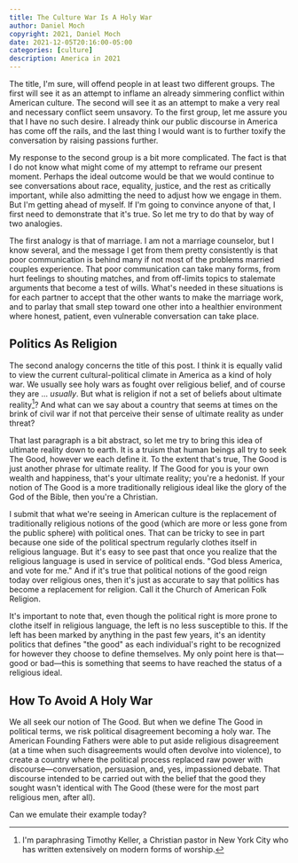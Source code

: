 ```yaml
---
title: The Culture War Is A Holy War
author: Daniel Moch
copyright: 2021, Daniel Moch
date: 2021-12-05T20:16:00-05:00
categories: [culture]
description: America in 2021
---
```

The title, I'm sure, will offend people in at least two different
groups. The first will see it as an attempt to inflame an already
simmering conflict within American culture. The second will see it
as an attempt to make a very real and necessary conflict seem
unsavory. To the first group, let me assure you that I have no such
desire. I already think our public discourse in America has come
off the rails, and the last thing I would want is to further toxify
the conversation by raising passions further.

My response to the second group is a bit more complicated. The fact
is that I do not know what might come of my attempt to reframe our
present moment. Perhaps the ideal outcome would be that we would
continue to see conversations about race, equality, justice, and
the rest as critically important, while also admitting the need to
adjust how we engage in them. But I'm getting ahead of myself. If
I'm going to convince anyone of that, I first need to demonstrate
that it's true. So let me try to do that by way of two analogies.

The first analogy is that of marriage. I am not a marriage counselor,
but I know several, and the message I get from them pretty consistently
is that poor communication is behind many if not most of the problems
married couples experience. That poor communication can take many
forms, from hurt feelings to shouting matches, and from off-limits
topics to stalemate arguments that become a test of wills. What's
needed in these situations is for each partner to accept that the
other wants to make the marriage work, and to parlay that small
step toward one other into a healthier environment where honest,
patient, even vulnerable conversation can take place.

## Politics As Religion

The second analogy concerns the title of this post. I think it is
equally valid to view the current cultural-political climate in
America as a kind of holy war. We usually see holy wars as fought
over religious belief, and of course they are ... _usually_. But
what is religion if not a set of beliefs about ultimate reality[^tk]?
And what can we say about a country that seems at times on the brink
of civil war if not that perceive their sense of ultimate reality
as under threat?

That last paragraph is a bit abstract, so let me try to bring this
idea of ultimate reality down to earth. It is a truism that
human beings all try to seek The Good, however we each define it.
To the extent that's true, The Good is just another phrase for
ultimate reality. If The Good for you is your own wealth and
happiness, that's your ultimate reality; you're a hedonist. If your
notion of The Good is a more traditionally religious ideal like
the glory of the God of the Bible, then you're a Christian.

I submit that what we're seeing in American culture is the replacement
of traditionally religious notions of the good (which are more or
less gone from the public sphere) with political ones. That can be
tricky to see in part because one side of the political spectrum
regularly clothes itself in religious language. But it's easy to
see past that once you realize that the religious language is used
in service of political ends. "God bless America, and vote for me."
And if it's true that political notions of the good reign today over
religious ones, then it's just as accurate to say that politics has
become a replacement for religion. Call it the Church of American
Folk Religion.

It's important to note that, even though the political right is
more prone to clothe itself in religious language, the left is no
less susceptible to this. If the left has been marked by anything
in the past few years, it's an identity politics that defines "the
good" as each individual's right to be recognized for however they
choose to define themselves. My only point here is that&mdash;good
or bad&mdash;this is something that seems to have reached the
status of a religious ideal.

## How To Avoid A Holy War

We all seek our notion of The Good. But when we define The Good in
political terms, we risk political disagreement becoming a holy
war. The American Founding Fathers were able to put aside religious
disagreement (at a time when such disagreements would often devolve
into violence), to create a country where the political process
replaced raw power with discourse&mdash;conversation, persuasion,
and, yes, impassioned debate. That discourse intended to be carried
out with the belief that the good they sought wasn't identical with
The Good (these were for the most part religious men, after all).

Can we emulate their example today?

[^tk]: I'm paraphrasing Timothy Keller, a Christian pastor in New York City who has written extensively on modern forms of worship.
